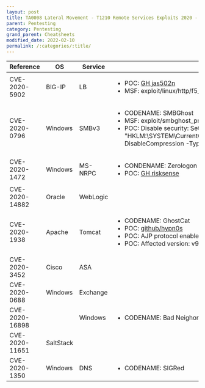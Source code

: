 ```yaml
---
layout: post
title: TA0008 Lateral Movement - T1210 Remote Services Exploits 2020 - Top
parent: Pentesting
category: Pentesting
grand_parent: Cheatsheets
modified_date: 2022-02-10
permalink: /:categories/:title/
---
```


<table class="sortable">
<col width="20%">
<col width="80%">
<thead>
<tr>
<th>Reference</th>
<th>OS</th>
<th>Service</th>
<th>PoC</th>
</tr>
</thead>
<tbody>
<tr>
	<td>CVE-2020-5902</td>
	<td>BIG-IP</td>
	<td>LB</td>
	<td><ul>
	<li>POC: <a href="https://github.com/jas502n/CVE-2020-5902">GH jas502n</a></li>
	<li>MSF: exploit/linux/http/f5_bigip_tmui_rce</li>
	</ul></td>
</tr>
<tr>
	<td>CVE-2020-0796</td>
	<td>Windows</td>
	<td>SMBv3</td>
	<td><ul>
	<li>CODENAME: SMBGhost</li>
	<li>MSF: exploit/smbghost_privesc</li>
    <li>POC: Disable security: Set-ItemProperty -Path "HKLM:\SYSTEM\CurrentControlSet\Services\LanmanServer\Parameters" DisableCompression -Type DWORD -Value 0 -Force</li>
	</ul></td>
</tr>
<tr>
	<td>CVE-2020-1472</td>
	<td>Windows</td>
	<td>MS-NRPC</td>
	<td><ul>
	<li>CONDENAME: Zerologon</li>
	<li>POC: <a href="https://github.com/risksense/zerologon">GH risksense</a></li>
    </ul></td>
</tr>
<tr>
	<td>CVE-2020-14882</td>
	<td>Oracle</td>
	<td>WebLogic</td>
    <td></td>
</tr>
<tr>
	<td>CVE-2020-1938</td>
	<td>Apache</td>
	<td>Tomcat</td>
    <td><ul>
	<li>CODENAME: GhostCat</li>
	<li>POC: <a href="https://github.com/hypn0s/AJPy">github/hypn0s</a></li>
	<li>POC: AJP protocol enabled. Port 8009 open.</li>
	<li>POC: Affected version: v9.0.x < 9.0.31, v8.5.x < 8.5.51, v7.x < 7.0.100</li>
	</ul></td>
</tr>
<tr>
	<td>CVE-2020-3452</td>
	<td>Cisco</td>
	<td>ASA</td>
    <td></td>
</tr>
<tr>
	<td>CVE-2020-0688</td>
	<td>Windows</td>
	<td>Exchange</td>
    <td></td>
</tr>
<tr>
	<td>CVE-2020-16898</td>
	<td></td>
	<td>Windows</td>
	<td><ul>
	<li>CODENAME: Bad Neighor</li>
	</ul></td>
</tr>
<tr>
	<td>CVE-2020-11651</td>
	<td>SaltStack</td>
	<td></td>
	<td></td>
</tr>
<tr>
	<td>CVE-2020-1350</td>
	<td>Windows</td>
	<td>DNS</td>
	<td><ul>
	<li>CODENAME: SIGRed</li>
	<td></td>
</tr>

</tbody>

</table>
<link href="/sortable.css" rel="stylesheet" />
<script src="/sortable.js"></script>